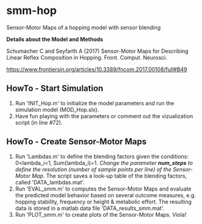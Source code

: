 # smm-hop
Sensor-Motor Maps of a hopping model with sensor blending 

**Details about the Model and Methods**

Schumacher C and Seyfarth A (2017) Sensor-Motor Maps for Describing Linear Reflex Composition in Hopping. Front. Comput. Neurosci.

https://www.frontiersin.org/articles/10.3389/fncom.2017.00108/full#B49

## HowTo - Start Simulation

1. Run 'INIT_Hop.m' to initialize the model parameters and run the simulation model (MOD_Hop.slx).
2. Have fun playing with the parameters or comment out the vizualization script (in line #72).

## HowTo - Create Sensor-Motor Maps

1. Run 'Lambdas.m' to define the blending factors given the conditions: 0<lambda_i<1, Sum(lambda_i)=1. *Change the parameter **num_steps** to define the resolution (number of sample points per line) of the Sensor-Motor Map*. The script saves a look-up table of the blending factors, called 'DATA_lambdas.mat'.
2. Run 'EVAL_smm.m' to computes the Sensor-Motor Maps and evaluate the predicted model behavior based on several outcome measures, e.g. hopping stability, frequency or height & metabolic effort. The resulting data is stored in a matlab data file 'DATA_results_smm.mat'.
3. Run 'PLOT_smm.m' to create plots of the Sensor-Motor Maps. Viola!
